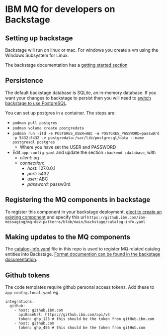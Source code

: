 # IBM MQ for developers on Backstage 

## Setting up backstage
Backstage will run on linux or mac. For windows you create a vm using the Windows Subsystem for Linux. 

The backstage documentation has a [getting started section](https://backstage.io/docs/getting-started/)

## Persistence
The default backstage database is SQLite, an in-memory database. If you want your changes to backstage to persist then you will need to [switch backstage to use PostgreSQL](https://backstage.io/docs/tutorials/switching-sqlite-postgres/).

You can set up postgres in a container. The steps are:
- `podman pull postgres`
- `podman volume create postgredata`
- `podman run -itd -e POSTGRES_USER=ABC -e POSTGRES_PASSWORD=passw0rd -p 5432:5432 -v postgredata:/var/lib/postgresql/data --name postgresql postgres`
    - Where you have set the USER and PASSWORD
- Edit `app-config.yaml` and update the section `:backend :database`, with
    - *client:* pg
    - *connection:*
        - *host:* 127.0.0.1
        - *port:* 5432
        - *user:* ABC
        - *password:* passw0rd


## Registering the MQ components in backstage
To register this component in your backstage deployment, [elect to create an existing component](https://backstage.io/docs/getting-started/register-a-component) and
specify this url `https://github.ibm.com/ibm-messaging/mq-dev-patterns/blob/main/backstage/catalog-info.yaml` 

## Making updates to the MQ components
The [catalog-info.yaml](catalog-info.yaml) file in this repo is used to register MQ related catalog entities into Backstage. [Format documention can be found in the backstage documentation](https://backstage.io/docs/features/software-catalog/descriptor-format).

## Github tokens
The code templates require github personal access tokens. Add these to `app-config.local.yaml` eg.

````
integrations:
  github:
    - host: github.ibm.com
      apiBaseUrl: https://github.ibm.com/api/v3
      token: ghp_123 # this should be the token from gitHub.ibm.com
    - host: github.com
      token: ghp_456 # this should be the token from gitHub.com
````
